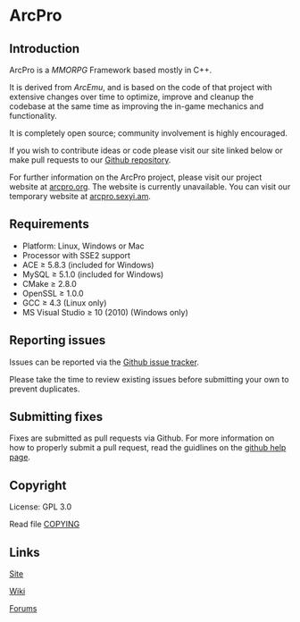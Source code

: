 # ArcPro
## Introduction

ArcPro is a *MMORPG* Framework based mostly in C++.

It is derived from *ArcEmu*, and is based on the code of that project with
extensive changes over time to optimize, improve and cleanup the codebase 
at the same time as improving the in-game mechanics and functionality.

It is completely open source; community involvement is highly encouraged.

If you wish to contribute ideas or code please visit our site linked below or
make pull requests to our [Github repository](https://github.com/ArcPro/ArcPro).

For further information on the ArcPro project, please visit our project
website at [arcpro.org](http://www.arcpro.org). The website is currently unavailable.
You can visit our temporary website at [arcpro.sexyi.am](http://www.arcpro.sexi.am).

## Requirements

+ Platform: Linux, Windows or Mac
+ Processor with SSE2 support
+ ACE ≥ 5.8.3 (included for Windows)
+ MySQL ≥ 5.1.0 (included for Windows)
+ CMake ≥ 2.8.0
+ OpenSSL ≥ 1.0.0
+ GCC ≥ 4.3 (Linux only)
+ MS Visual Studio ≥ 10 (2010) (Windows only)

## Reporting issues

Issues can be reported via the [Github issue tracker](https://github.com/ArcPro/ArcPro/issues).

Please take the time to review existing issues before submitting your own to
prevent duplicates.

## Submitting fixes

Fixes are submitted as pull requests via Github. For more information on how to
properly submit a pull request, read the guidlines on the [github help page](https://help.github.com/articles/creating-a-pull-request).


## Copyright

License: GPL 3.0

Read file [COPYING](COPYING)


## Links

[Site](http://www.arcpro.sexyi.am)

[Wiki](http://arcpro.sexyi.am)

[Forums](http://www.arcpro.sexyi.am)

